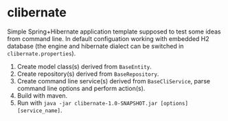 clibernate
==========

Simple Spring+Hibernate application template supposed to test some ideas from command line. In default configuation
working with embedded H2 database (the engine and hibernate dialect can be switched in `clibernate.properties`).

1. Create model class(s) derived from `BaseEntity`.
2. Create repository(s) derived from `BaseRepository`.
3. Create command line service(s) derived from `BaseCliService`, parse command line options and perform action(s).
4. Build with maven.
5. Run with `java -jar clibernate-1.0-SNAPSHOT.jar [options] [service_name]`.

